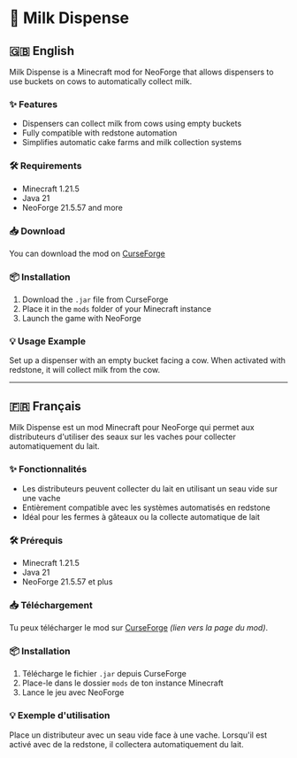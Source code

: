 # 🥛 Milk Dispense

## 🇬🇧 English

Milk Dispense is a Minecraft mod for NeoForge that allows dispensers to use buckets on cows to automatically collect milk.

### ✨ Features

- Dispensers can collect milk from cows using empty buckets
- Fully compatible with redstone automation
- Simplifies automatic cake farms and milk collection systems

### 🛠 Requirements

- Minecraft 1.21.5
- Java 21
- NeoForge 21.5.57 and more

### 📥 Download

You can download the mod on [CurseForge](https://curseforge.com/)

### 📦 Installation

1. Download the `.jar` file from CurseForge
2. Place it in the `mods` folder of your Minecraft instance
3. Launch the game with NeoForge

### 💡 Usage Example

Set up a dispenser with an empty bucket facing a cow. When activated with redstone, it will collect milk from the cow.

---

## 🇫🇷 Français

Milk Dispense est un mod Minecraft pour NeoForge qui permet aux distributeurs d'utiliser des seaux sur les vaches pour collecter automatiquement du lait.

### ✨ Fonctionnalités

- Les distributeurs peuvent collecter du lait en utilisant un seau vide sur une vache
- Entièrement compatible avec les systèmes automatisés en redstone
- Idéal pour les fermes à gâteaux ou la collecte automatique de lait

### 🛠 Prérequis

- Minecraft 1.21.5
- Java 21
- NeoForge 21.5.57 et plus

### 📥 Téléchargement

Tu peux télécharger le mod sur [CurseForge](https://curseforge.com/) *(lien vers la page du mod)*.

### 📦 Installation

1. Télécharge le fichier `.jar` depuis CurseForge
2. Place-le dans le dossier `mods` de ton instance Minecraft
3. Lance le jeu avec NeoForge

### 💡 Exemple d'utilisation

Place un distributeur avec un seau vide face à une vache. Lorsqu'il est activé avec de la redstone, il collectera automatiquement du lait.